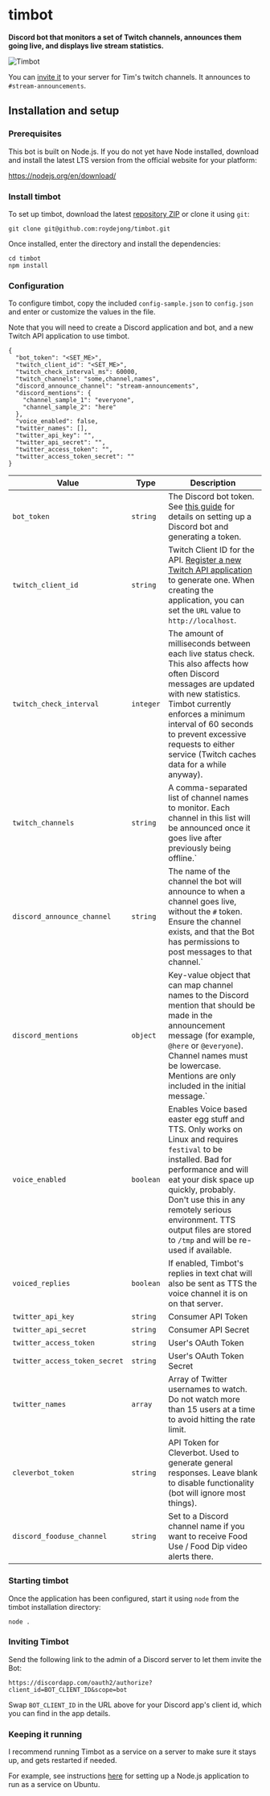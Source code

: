 # timbot
**Discord bot that monitors a set of Twitch channels, announces them going live, and displays live stream statistics.**

![Timbot](https://user-images.githubusercontent.com/6772638/36305243-09930efe-1313-11e8-98b1-fabf0aacde88.JPG)

You can [invite it](https://discordapp.com/oauth2/authorize?client_id=411670773330345984&scope=bot) to your server for Tim's twitch channels. It announces to `#stream-announcements`.

## Installation and setup

### Prerequisites

This bot is built on Node.js. If you do not yet have Node installed, download and install the latest LTS version from the official website for your platform:

https://nodejs.org/en/download/

### Install timbot

To set up timbot, download the latest [repository ZIP](https://github.com/roydejong/timbot/archive/master.zip) or clone it using `git`:

    git clone git@github.com:roydejong/timbot.git
    
Once installed, enter the directory and install the dependencies:

    cd timbot
    npm install
   
### Configuration
 
To configure timbot, copy the included `config-sample.json` to `config.json` and enter or customize the values in the file.

Note that you will need to create a Discord application and bot, and a new Twitch API application to use timbot.

    {
      "bot_token": "<SET_ME>",
      "twitch_client_id": "<SET_ME>",
      "twitch_check_interval_ms": 60000,
      "twitch_channels": "some,channel,names",
      "discord_announce_channel": "stream-announcements",
      "discord_mentions": {
        "channel_sample_1": "everyone",
        "channel_sample_2": "here"
      },
      "voice_enabled": false,
      "twitter_names": [],
      "twitter_api_key": "",
      "twitter_api_secret": "",
      "twitter_access_token": "",
      "twitter_access_token_secret": ""
    }

|Value|Type|Description|
|-----|----|-----------|
|`bot_token`|`string`|The Discord bot token. See [this guide](https://github.com/reactiflux/discord-irc/wiki/Creating-a-discord-bot-&-getting-a-token) for details on setting up a Discord bot and generating a token.|
|`twitch_client_id`|`string`|Twitch Client ID for the API. [Register a new Twitch API application](https://dev.twitch.tv/dashboard/apps) to generate one. When creating the application, you can set the `URL` value to `http://localhost`.|
|`twitch_check_interval`|`integer`|The amount of milliseconds between each live status check. This also affects how often Discord messages are updated with new statistics. Timbot currently enforces a minimum interval of 60 seconds to prevent excessive requests to either service (Twitch caches data for a while anyway).|
|`twitch_channels`|`string`|A comma-separated list of channel names to monitor. Each channel in this list will be announced once it goes live after previously being offline.`|
|`discord_announce_channel`|`string`|The name of the channel the bot will announce to when a channel goes live, without the `#` token. Ensure the channel exists, and that the Bot has permissions to post messages to that channel.`|
|`discord_mentions`|`object`|Key-value object that can map channel names to the Discord mention that should be made in the announcement message (for example, `@here` or `@everyone`). Channel names must be lowercase. Mentions are only included in the initial message.`|
|`voice_enabled`|`boolean`|Enables Voice based easter egg stuff and TTS. Only works on Linux and requires `festival` to be installed. Bad for performance and will eat your disk space up quickly, probably. Don't use this in any remotely serious environment. TTS output files are stored to `/tmp` and will be re-used if available.|
|`voiced_replies`|`boolean`|If enabled, Timbot's replies in text chat will also be sent as TTS the voice channel it is on on that server.|
|`twitter_api_key`|`string`|Consumer API Token|
|`twitter_api_secret`|`string`|Consumer API Secret|
|`twitter_access_token`|`string`|User's OAuth Token|
|`twitter_access_token_secret`|`string`|User's OAuth Token Secret|
|`twitter_names`|`array`|Array of Twitter usernames to watch. Do not watch more than 15 users at a time to avoid hitting the rate limit.|
|`cleverbot_token`|`string`|API Token for Cleverbot. Used to generate general responses. Leave blank to disable functionality (bot will ignore most things).
|`discord_fooduse_channel`|`string`|Set to a Discord channel name if you want to receive Food Use / Food Dip video alerts there.|

### Starting timbot

Once the application has been configured, start it using `node` from the timbot installation directory:

    node .
  
### Inviting Timbot

Send the following link to the admin of a Discord server to let them invite the Bot:

  `https://discordapp.com/oauth2/authorize?client_id=BOT_CLIENT_ID&scope=bot`
  
Swap `BOT_CLIENT_ID` in the URL above for your Discord app's client id, which you can find in the app details.

### Keeping it running

I recommend running Timbot as a service on a server to make sure it stays up, and gets restarted if needed.

For example, see instructions [here](https://hackernoon.com/making-node-js-service-always-alive-on-ubuntu-server-e20c9c0808e4#ae1f) for setting up a Node.js application to run as a service on Ubuntu.
